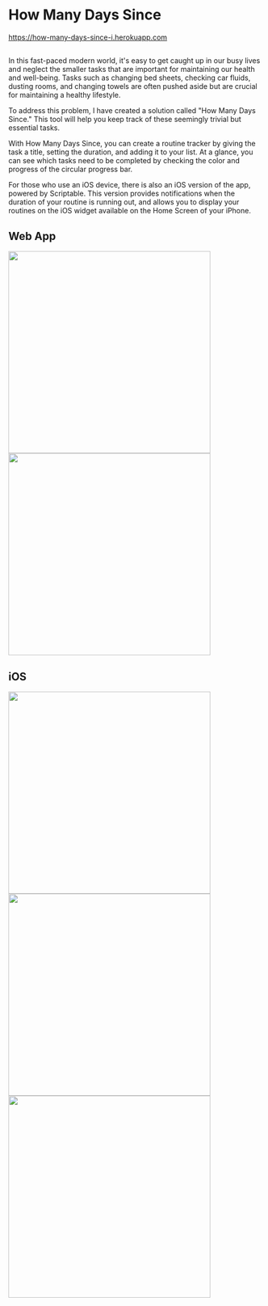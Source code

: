 # How Many Days Since
https://how-many-days-since-i.herokuapp.com

##
In this fast-paced modern world, it's easy to get caught up in our busy lives and neglect the smaller tasks that are important for maintaining our health and well-being. Tasks such as changing bed sheets, checking car fluids, dusting rooms, and changing towels are often pushed aside but are crucial for maintaining a healthy lifestyle.

To address this problem, I have created a solution called "How Many Days Since." This tool will help you keep track of these seemingly trivial but essential tasks.

With How Many Days Since, you can create a routine tracker by giving the task a title, setting the duration, and adding it to your list. At a glance, you can see which tasks need to be completed by checking the color and progress of the circular progress bar.

For those who use an iOS device, there is also an iOS version of the app, powered by Scriptable. This version provides notifications when the duration of your routine is running out, and allows you to display your routines on the iOS widget available on the Home Screen of your iPhone.

## Web App
<img src="https://user-images.githubusercontent.com/12405800/218433019-12019953-762b-4235-955c-2f32dbfcd269.png" width="400" />
<img src="https://user-images.githubusercontent.com/12405800/218433163-bebafa7c-80cf-4139-bbbc-5493f7cf1e69.png" width="400" />

## iOS
<img src="https://user-images.githubusercontent.com/12405800/218433538-250bad88-a7d2-4216-b0d9-7f6a78c6a9c2.png" width="400" />
<img src="https://user-images.githubusercontent.com/12405800/218434450-9452af3e-2323-415f-829b-55c922309501.jpeg" width="400" />
<img src="https://user-images.githubusercontent.com/12405800/218434474-5e043dc1-57ad-40b0-a2d4-3012a7a438b5.jpeg" width="400" />
